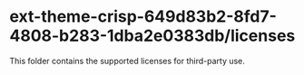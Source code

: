 # ext-theme-crisp-649d83b2-8fd7-4808-b283-1dba2e0383db/licenses

This folder contains the supported licenses for third-party use.
